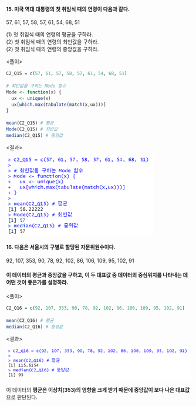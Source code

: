 #### 15. 미국 역대 대통령의 첫 취임식 때의 연령이 다음과 같다.  
57, 61, 57, 58, 57, 61, 54, 68, 51

(1) 첫 취임식 때의 연령의 평균을 구하라.  
(2) 첫 취임식 때의 연령의 최빈값을 구하라.  
(2) 첫 취임식 때의 연령의 중앙값을 구하라.  

<풀이>
``` R
C2_Q15 = c(57, 61, 57, 58, 57, 61, 54, 68, 51)

# 최빈값을 구하는 Mode 함수
Mode <- function(x) {
  ux <- unique(x)
  ux[which.max(tabulate(match(x,ux)))]
}

mean(C2_Q15) # 평균
Mode(C2_Q15) # 최빈값
median(C2_Q15) # 중앙값
```

<결과>

<img src="./img/ch2-Q15.png">

#### 16. 다음은 서울시의 구별로 할당된 자문위원수이다.  
92, 107, 353, 90, 78, 92, 102, 86, 106, 109, 95, 102, 91  
#### 이 데이터의 평균과 중앙값을 구하고, 이 두 대표값 중 데이터의 중심위치를 나타내는 데 어떤 것이 좋은가를 설명하라.

<풀이>
``` R
C2_Q16 = c(92, 107, 353, 90, 78, 92, 102, 86, 106, 109, 95, 102, 91)

mean(C2_Q16) # 평균
median(C2_Q16) # 중앙값
```

<결과>

<img src="./img/ch2-Q16.png">

이 데이터의 **평균은 이상치(353)의 영향을 크게 받기 때문에 중앙값이 보다 나은 대표값**으로 판단된다.